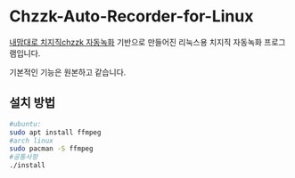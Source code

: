 # Chzzk-Auto-Recorder-for-Linux
[내맘대로 치지직chzzk 자동녹화](https://gall.dcinside.com/stellive/1150701) 기반으로 만들어진 리눅스용 치지직 자동녹화 프로그램입니다.

기본적인 기능은 원본하고 같습니다.

## 설치 방법
```bash
#ubuntu:
sudo apt install ffmpeg
#arch linux
sudo pacman -S ffmpeg
#공통사항
./install
```
